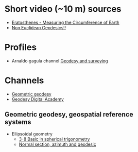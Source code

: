 

# Short video (~10 m) sources
- [Eratosthenes - Measuring the Circumference of Earth](https://www.youtube.com/watch?v=14d-GonvB9A)
- [Non Euclidean Geodesics!!](https://www.youtube.com/watch?v=KsdIuVByfMc)


# Profiles
- Arnaldo gagula channel [Geodesy and surveying](https://www.youtube.com/@arnaldogagulayt6053)

# Channels
   - [Geometric geodesy](https://www.youtube.com/watch?v=33LOru7E-98&list=PLKWrAz84fcUUTx2xrgW4c-sBWc9Ru5cbO)
   - [Geodesy Digital Academy](https://www.youtube.com/@GeodesyDigitalAcademy-bm8kg/videos)
   
   
## Geometric geodesy, geospatial reference systems

- Ellipsoidal geometry
   - [3-8 Basic in spherical trigonometry](https://www.youtube.com/watch?v=pFMNWmOJfOc)
   - [Normal section, azimuth and geodesic](https://www.youtube.com/watch?v=CDWOPwxyWfU)